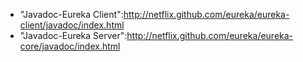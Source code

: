 * "Javadoc-Eureka Client":http://netflix.github.com/eureka/eureka-client/javadoc/index.html
* "Javadoc-Eureka Server":http://netflix.github.com/eureka/eureka-core/javadoc/index.html